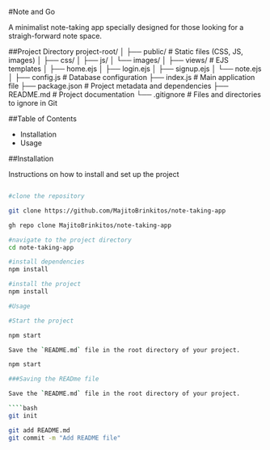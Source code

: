 
#Note and Go

A minimalist note-taking app specially designed for those looking for a straigh-forward note space.

##Project Directory
project-root/
│
├── public/             # Static files (CSS, JS, images)
│   ├── css/
│   ├── js/
│   └── images/
│
├── views/              # EJS templates
│   ├── home.ejs
│   ├── login.ejs
│   ├── signup.ejs
│   └── note.ejs
│
├── config.js           # Database configuration
├── index.js            # Main application file
├── package.json        # Project metadata and dependencies
├── README.md           # Project documentation
└── .gitignore          # Files and directories to ignore in Git


##Table of Contents

- Installation
- Usage

##Installation

Instructions on how to install and set up the project

```bash

#clone the repository

git clone https://github.com/MajitoBrinkitos/note-taking-app

gh repo clone MajitoBrinkitos/note-taking-app

#navigate to the project directory
cd note-taking-app

#install dependencies
npm install

#install the project
npm install

#Usage

#Start the project

npm start

Save the `README.md` file in the root directory of your project.

npm start

###Saving the READme file

Save the `README.md` file in the root directory of your project.

````bash
git init

git add README.md
git commit -m "Add README file"


